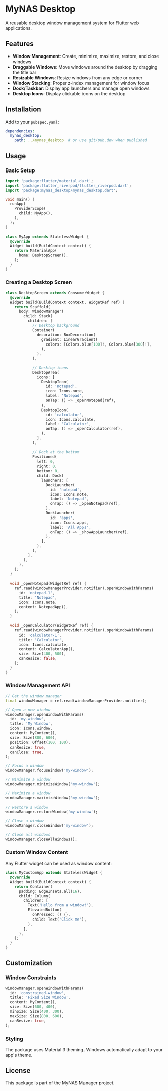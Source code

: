# MyNAS Desktop

A reusable desktop window management system for Flutter web applications.

## Features

- **Window Management**: Create, minimize, maximize, restore, and close windows
- **Draggable Windows**: Move windows around the desktop by dragging the title bar
- **Resizable Windows**: Resize windows from any edge or corner
- **Window Stacking**: Proper z-index management for window focus
- **Dock/Taskbar**: Display app launchers and manage open windows
- **Desktop Icons**: Display clickable icons on the desktop

## Installation

Add to your `pubspec.yaml`:

```yaml
dependencies:
  mynas_desktop:
    path: ../mynas_desktop  # or use git/pub.dev when published
```

## Usage

### Basic Setup

```dart
import 'package:flutter/material.dart';
import 'package:flutter_riverpod/flutter_riverpod.dart';
import 'package:mynas_desktop/mynas_desktop.dart';

void main() {
  runApp(
    ProviderScope(
      child: MyApp(),
    ),
  );
}

class MyApp extends StatelessWidget {
  @override
  Widget build(BuildContext context) {
    return MaterialApp(
      home: DesktopScreen(),
    );
  }
}
```

### Creating a Desktop Screen

```dart
class DesktopScreen extends ConsumerWidget {
  @override
  Widget build(BuildContext context, WidgetRef ref) {
    return Scaffold(
      body: WindowManager(
        child: Stack(
          children: [
            // Desktop background
            Container(
              decoration: BoxDecoration(
                gradient: LinearGradient(
                  colors: [Colors.blue[100]!, Colors.blue[300]!],
                ),
              ),
            ),
            
            // Desktop icons
            DesktopArea(
              icons: [
                DesktopIcon(
                  id: 'notepad',
                  icon: Icons.note,
                  label: 'Notepad',
                  onTap: () => _openNotepad(ref),
                ),
                DesktopIcon(
                  id: 'calculator',
                  icon: Icons.calculate,
                  label: 'Calculator',
                  onTap: () => _openCalculator(ref),
                ),
              ],
            ),
            
            // Dock at the bottom
            Positioned(
              left: 0,
              right: 0,
              bottom: 0,
              child: Dock(
                launchers: [
                  DockLauncher(
                    id: 'notepad',
                    icon: Icons.note,
                    label: 'Notepad',
                    onTap: () => _openNotepad(ref),
                  ),
                  DockLauncher(
                    id: 'apps',
                    icon: Icons.apps,
                    label: 'All Apps',
                    onTap: () => _showAppLauncher(ref),
                  ),
                ],
              ),
            ),
          ],
        ),
      ),
    );
  }
  
  void _openNotepad(WidgetRef ref) {
    ref.read(windowManagerProvider.notifier).openWindowWithParams(
      id: 'notepad-1',
      title: 'Notepad',
      icon: Icons.note,
      content: NotepadApp(),
    );
  }
  
  void _openCalculator(WidgetRef ref) {
    ref.read(windowManagerProvider.notifier).openWindowWithParams(
      id: 'calculator-1',
      title: 'Calculator',
      icon: Icons.calculate,
      content: CalculatorApp(),
      size: Size(400, 500),
      canResize: false,
    );
  }
}
```

### Window Management API

```dart
// Get the window manager
final windowManager = ref.read(windowManagerProvider.notifier);

// Open a new window
windowManager.openWindowWithParams(
  id: 'my-window',
  title: 'My Window',
  icon: Icons.window,
  content: MyContent(),
  size: Size(800, 600),
  position: Offset(100, 100),
  canResize: true,
  canClose: true,
);

// Focus a window
windowManager.focusWindow('my-window');

// Minimize a window
windowManager.minimizeWindow('my-window');

// Maximize a window
windowManager.maximizeWindow('my-window');

// Restore a window
windowManager.restoreWindow('my-window');

// Close a window
windowManager.closeWindow('my-window');

// Close all windows
windowManager.closeAllWindows();
```

### Custom Window Content

Any Flutter widget can be used as window content:

```dart
class MyCustomApp extends StatelessWidget {
  @override
  Widget build(BuildContext context) {
    return Container(
      padding: EdgeInsets.all(16),
      child: Column(
        children: [
          Text('Hello from a window!'),
          ElevatedButton(
            onPressed: () {},
            child: Text('Click me'),
          ),
        ],
      ),
    );
  }
}
```

## Customization

### Window Constraints

```dart
windowManager.openWindowWithParams(
  id: 'constrained-window',
  title: 'Fixed Size Window',
  content: MyContent(),
  size: Size(600, 400),
  minSize: Size(400, 300),
  maxSize: Size(800, 600),
  canResize: true,
);
```

### Styling

The package uses Material 3 theming. Windows automatically adapt to your app's theme.

## License

This package is part of the MyNAS Manager project.